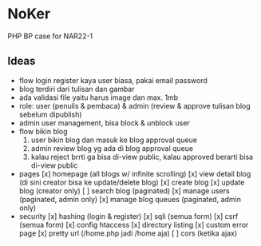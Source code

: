 # NoKer

PHP BP case for NAR22-1

## Ideas

- flow login register kaya user biasa, pakai email password
- blog terdiri dari tulisan dan gambar
- ada validasi file yaitu harus image dan max. 1mb
- role: user (penulis & pembaca) & admin (review & approve tulisan blog sebelum dipublish)
- admin user management, bisa block & unblock user
- flow bikin blog
  1. user bikin blog dan masuk ke blog approval queue
  2. admin review blog yg ada di blog approval queue
  3. kalau reject brrti ga bisa di-view public, kalau approved berarti bisa di-view public
- pages
  [x] homepage (all blogs w/ infinite scrolling)
  [x] view detail blog (di sini creator bisa ke update/delete blog)
  [x] create blog
  [x] update blog (creator only)
  [ ] search blog (paginated)
  [x] manage users (paginated, admin only)
  [x] manage blog queues (paginated, admin only)
- security
  [x] hashing (login & register)
  [x] sqli (semua form)
  [x] csrf (semua form)
  [x] config htaccess
    [x] directory listing
    [x] custom error page
    [x] pretty url (/home.php jadi /home aja)
  [ ] cors (ketika ajax)
